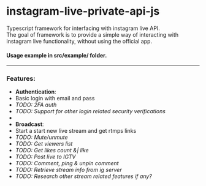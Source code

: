 # instagram-live-private-api-js
Typescript framework for interfacing with instagram live API.
<br />
The goal of framework is to provide a simple way of interacting with instagram live functionality, without using the official app.
<br />
#### Usage example in src/example/ folder.

---
### Features:
- **Authentication**:
- Basic login with email and pass
- *TODO: 2FA auth*
- *TODO: Support for other login related security verifications*
-
- **Broadcast**:
- Start a start new live stream and get rtmps links
- *TODO: Mute/unmute*
- *TODO: Get viewers list*
- *TODO: Get likes count &| like*
- *TODO: Post live to IGTV*
- *TODO: Comment, ping & unpin comment*
- *TODO: Retrieve stream info from ig server*
- *TODO: Research other stream related features if any?*